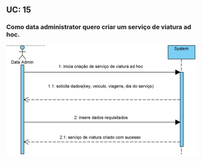 ## **UC: 15**

### Como data administrator quero criar um serviço de viatura ad hoc.



![UC: 15](UC15.png)
